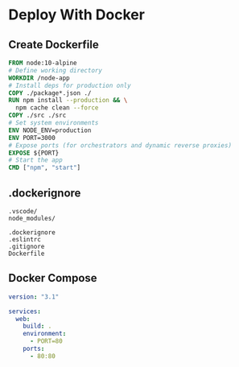 # Deploy With Docker

## Create Dockerfile

```dockerfile
FROM node:10-alpine
# Define working directory
WORKDIR /node-app
# Install deps for production only
COPY ./package*.json ./
RUN npm install --production && \
  npm cache clean --force
COPY ./src ./src
# Set system environments
ENV NODE_ENV=production
ENV PORT=3000
# Expose ports (for orchestrators and dynamic reverse proxies)
EXPOSE ${PORT}
# Start the app
CMD ["npm", "start"]
```

## .dockerignore

```
.vscode/
node_modules/

.dockerignore
.eslintrc
.gitignore
Dockerfile
```

## Docker Compose

```yml
version: "3.1"

services:
  web:
    build: .
    environment:
      - PORT=80
    ports:
      - 80:80
```
